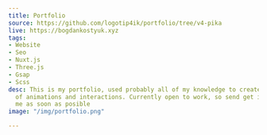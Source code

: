 ```yaml
---
title: Portfolio
source: https://github.com/logotip4ik/portfolio/tree/v4-pika
live: https://bogdankostyuk.xyz
tags:
- Website
- Seo
- Nuxt.js
- Three.js
- Gsap
- Scss
desc: This is my portfolio, used probably all of my knowledge to create this sort
  of animations and interactions. Currently open to work, so send get in contact with
  me as soon as posible
image: "/img/portfolio.png"

---
```

